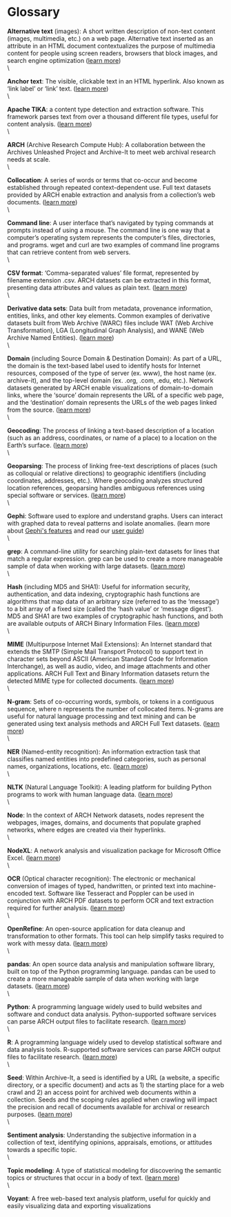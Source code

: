 # Glossary

**Alternative text** (images): A short written description of non-text content (images, multimedia, etc.) on a web page. Alternative text inserted as an attribute in an HTML document contextualizes the purpose of multimedia content for people using screen readers, browsers that block images, and search engine optimization ([learn more](https://webaim.org/techniques/alttext/))\
\


**Anchor text**: The visible, clickable text in an HTML hyperlink. Also known as ‘link label’ or ‘link’ text. ([learn more](https://en.wikipedia.org/wiki/Anchor\_text))\
\


**Apache TIKA**: a content type detection and extraction software. This framework parses text from over a thousand different file types, useful for content analysis. ([learn more](https://tika.apache.org))\
\


**ARCH** (Archive Research Compute Hub): A collaboration between the Archives Unleashed Project and Archive-It to meet web archival research needs at scale.\
\


**Collocation**: A series of words or terms that co-occur and become established through repeated context-dependent use. Full text datasets provided by ARCH enable extraction and analysis from a collection’s web documents. ([learn more](https://en.wikipedia.org/wiki/Collocation))\
\


**Command line**: A user interface that’s navigated by typing commands at prompts instead of using a mouse. The command line is one way that a computer’s operating system represents the computer’s files, directories, and programs. wget and curl are two examples of command line programs that can retrieve content from web servers.\
\


**CSV format**: ‘Comma-separated values’ file format, represented by filename extension .csv. ARCH datasets can be extracted in this format, presenting data attributes and values as plain text. ([learn more](https://en.wikipedia.org/wiki/Comma-separated\_values))\
\


**Derivative data sets**: Data built from metadata, provenance information, entities, links, and other key elements. Common examples of derivative datasets built from Web Archive (WARC) files include WAT (Web Archive Transformation), LGA (Longitudinal Graph Analysis), and WANE (Web Archive Named Entities). ([learn more](https://support.archive-it.org/hc/en-us/articles/360013691371-Derivative-Data-Sets))\
\


**Domain** (including Source Domain & Destination Domain): As part of a URL, the domain is the text-based label used to identify hosts for Internet resources, composed of the type of server (ex. www), the host name (ex. archive-it), and the top-level domain (ex. .org, .com, .edu, etc.). Network datasets generated by ARCH enable visualizations of domain-to-domain links, where the ‘source’ domain represents the URL of a specific web page, and the ‘destination’ domain represents the URLs of the web pages linked from the source. ([learn more](https://en.wikipedia.org/wiki/Domain\_name))\
\


**Geocoding**: The process of linking a text-based description of a location (such as an address, coordinates, or name of a place) to a location on the Earth’s surface. ([learn more](https://en.wikipedia.org/wiki/Address\_geocoding))\
\


**Geoparsing**: The process of linking free-text descriptions of places (such as colloquial or relative directions) to geographic identifiers (including coordinates, addresses, etc.). Where geocoding analyzes structured location references, geoparsing handles ambiguous references using special software or services. ([learn more](https://en.wikipedia.org/wiki/Toponym\_resolution#Geoparsing))\
\


**Gephi**: Software used to explore and understand graphs. Users can interact with graphed data to reveal patterns and isolate anomalies. (learn more about [Gephi's features](https://gephi.org/features/) and read our [user guide](https://support.archive-it.org/hc/en-us/articles/4402625086868-Introduction-to-Gephi))\
\


**grep**: A command-line utility for searching plain-text datasets for lines that match a regular expression. grep can be used to create a more manageable sample of data when working with large datasets. ([learn more](https://en.wikipedia.org/wiki/Grep))\
\


**Hash** (including MD5 and SHA1): Useful for information security, authentication, and data indexing, cryptographic hash functions are algorithms that map data of an arbitrary size (referred to as the ‘message’) to a bit array of a fixed size (called the ‘hash value’ or ‘message digest’). MD5 and SHA1 are two examples of cryptographic hash functions, and both are available outputs of ARCH Binary Information Files. ([learn more](https://en.wikipedia.org/wiki/SHA-1))\
\


**MIME** (Multipurpose Internet Mail Extensions): An Internet standard that extends the SMTP (Simple Mail Transport Protocol) to support text in character sets beyond ASCII (American Standard Code for Information Interchange), as well as audio, video, and image attachments and other applications. ARCH Full Text and Binary Information datasets return the detected MIME type for collected documents. ([learn more](https://developer.mozilla.org/en-US/docs/Web/HTTP/Basics\_of\_HTTP/MIME\_types))\
\


**N-gram**: Sets of co-occurring words, symbols, or tokens in a contiguous sequence, where n represents the number of collocated items. N-grams are useful for natural language processing and text mining and can be generated using text analysis methods and ARCH Full Text datasets. ([learn more](https://en.wikipedia.org/wiki/N-gram))\
\


**NER** (Named-entity recognition): An information extraction task that classifies named entities into predefined categories, such as personal names, organizations, locations, etc. ([learn more](https://en.wikipedia.org/wiki/Named-entity\_recognition))\
\


**NLTK** (Natural Language Toolkit): A leading platform for building Python programs to work with human language data. ([learn more](https://www.nltk.org))\
\


**Node**: In the context of ARCH Network datasets, nodes represent the webpages, images, domains, and documents that populate graphed networks, where edges are created via their hyperlinks.\
\


**NodeXL**: A network analysis and visualization package for Microsoft Office Excel. ([learn more](https://nodexl.com))\
\


**OCR** (Optical character recognition): The electronic or mechanical conversion of images of typed, handwritten, or printed text into machine-encoded text. Software like Tesseract and Poppler can be used in conjunction with ARCH PDF datasets to perform OCR and text extraction required for further analysis. ([learn more](https://en.wikipedia.org/wiki/Optical\_character\_recognition))\
\


**OpenRefine**: An open-source application for data cleanup and transformation to other formats. This tool can help simplify tasks required to work with messy data. ([learn more](https://openrefine.org))\
\


**pandas**: An open source data analysis and manipulation software library, built on top of the Python programming language. pandas can be used to create a more manageable sample of data when working with large datasets. ([learn more](https://pandas.pydata.org))\
\


**Python**: A programming language widely used to build websites and software and conduct data analysis. Python-supported software services can parse ARCH output files to facilitate research. ([learn more](https://www.python.org))\
\


**R**: A programming language widely used to develop statistical software and data analysis tools. R-supported software services can parse ARCH output files to facilitate research. ([learn more](https://www.r-project.org))\
\


**Seed**: Within Archive-It, a seed is identified by a URL (a website, a specific directory, or a specific document) and acts as 1) the starting place for a web crawl and 2) an access point for archived web documents within a collection. Seeds and the scoping rules applied when crawling will impact the precision and recall of documents available for archival or research purposes. ([learn more](https://support.archive-it.org/hc/en-us/articles/208331753-Select-Seed-URLs#What-exactly-is-a-seed))\
\


**Sentiment analysis**: Understanding the subjective information in a collection of text, identifying opinions, appraisals, emotions, or attitudes towards a specific topic.\
\


**Topic modeling**: A type of statistical modeling for discovering the semantic topics or structures that occur in a body of text. ([learn more](https://en.wikipedia.org/wiki/Topic\_model))\
\


**Voyant**: A free web-based text analysis platform, useful for quickly and easily visualizing data and exporting visualizations
